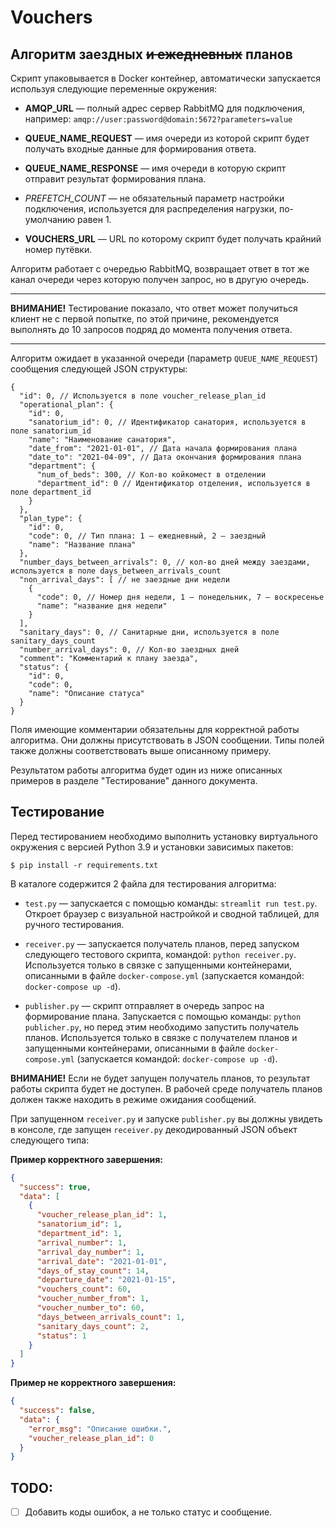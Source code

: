 # Vouchers

## Алгоритм заездных ~~и ежедневных~~ планов

Скрипт упаковывается в Docker контейнер, автоматически запускается 
используя следующие переменные окружения:

- **AMQP_URL** — полный адрес сервер RabbitMQ для подключения, 
  например: `amqp://user:password@domain:5672?parameters=value`

- **QUEUE_NAME_REQUEST** — имя очереди из которой скрипт будет получать входные 
  данные для формирования ответа.
  
- **QUEUE_NAME_RESPONSE** — имя очереди в которую скрипт отправит результат 
  формирования плана.
  
- *PREFETCH_COUNT* — не обязательный параметр настройки подключения, 
  используется для распределения нагрузки, по-умолчанию равен 1.

- **VOUCHERS_URL** — URL по которому скрипт будет получать крайний 
  номер путёвки.

Алгоритм работает с очередью RabbitMQ, возвращает ответ в тот же канал 
очереди через которую получен запрос, но в другую очередь.

---

**ВНИМАНИЕ!** Тестирование показало, что ответ может получиться клиент
не с первой попытке, по этой причине, рекомендуется выполнять до 10
запросов подряд до момента получения ответа.

---

Алгоритм ожидает в указанной очереди (параметр `QUEUE_NAME_REQUEST`) сообщения 
следующей JSON структуры:

```json5
{
  "id": 0, // Используется в поле voucher_release_plan_id
  "operational_plan": {
    "id": 0,
    "sanatorium_id": 0, // Идентификатор санатория, используется в поле sanatorium_id
    "name": "Наименование санатория",
    "date_from": "2021-01-01", // Дата начала формирования плана
    "date_to": "2021-04-09", // Дата окончания формирования плана
    "department": {
      "num_of_beds": 300, // Кол-во койкомест в отделении
      "department_id": 0 // Идентификатор отделения, используется в поле department_id
    }
  },
  "plan_type": {
    "id": 0,
    "code": 0, // Тип плана: 1 — ежедневный, 2 — заездный
    "name": "Название плана"
  },
  "number_days_between_arrivals": 0, // кол-во дней между заездами, используется в поле days_between_arrivals_count
  "non_arrival_days": [ // не заездные дни недели 
    {
      "code": 0, // Номер дня недели, 1 — понедельник, 7 — воскресенье
      "name": "название дня недели"
    }
  ],
  "sanitary_days": 0, // Санитарные дни, используется в поле sanitary_days_count
  "number_arrival_days": 0, // Кол-во заездных дней
  "comment": "Комментарий к плану заезда",
  "status": {
    "id": 0,
    "code": 0,
    "name": "Описание статуса"
  }
}
```

Поля имеющие комментарии обязательны для корректной работы алгоритма. 
Они должны присутствовать в JSON сообщении. Типы полей также должны
соответствовать выше описанному примеру.

Результатом работы алгоритма будет один из ниже описанных примеров 
в разделе "Тестирование" данного документа.

## Тестирование

Перед тестированием необходимо выполнить установку виртуального окружения 
с версией Python 3.9 и установки зависимых пакетов:

```shell
$ pip install -r requirements.txt
```

В каталоге содержится 2 файла для тестирования алгоритма:

- `test.py` — запускается с помощью команды: `streamlit run test.py`. 
  Откроет браузер с визуальной настройкой и сводной таблицей,
  для ручного тестирования.
  
- `receiver.py` — запускается получатель планов, перед запуском следующего 
  тестового скрипта, командой: `python receiver.py`. Используется только в 
  связке с запущенными контейнерами, описанными в файле `docker-compose.yml` 
  (запускается командой: `docker-compose up -d`).
  
- `publisher.py` — скрипт отправляет в очередь запрос на формирование плана. 
  Запускается с помощью команды: `python publicher.py`, но перед этим 
  необходимо запустить получатель планов. Используется только в связке с 
  получателем планов и запущенными контейнерами, описанными в 
  файле `docker-compose.yml` (запускается командой: `docker-compose up -d`).
  
**ВНИМАНИЕ!** Если не будет запущен получатель планов, то результат работы скрипта 
будет не доступен. В рабочей среде получатель планов должен также находить в
режиме ожидания сообщений.
  
При запущенном `receiver.py` и запуске `publisher.py` вы должны увидеть в консоле, 
где запущен `receiver.py` декодированный JSON объект следующего типа:

**Пример корректного завершения:**

```json
{
  "success": true,
  "data": [
    {
      "voucher_release_plan_id": 1,
      "sanatorium_id": 1,
      "department_id": 1,
      "arrival_number": 1,
      "arrival_day_number": 1,
      "arrival_date": "2021-01-01",
      "days_of_stay_count": 14,
      "departure_date": "2021-01-15",
      "vouchers_count": 60,
      "voucher_number_from": 1,
      "voucher_number_to": 60,
      "days_between_arrivals_count": 1,
      "sanitary_days_count": 2,
      "status": 1
    }
  ]
}
```

**Пример не корректного завершения:**

```json
{
  "success": false,
  "data": {
    "error_msg": "Описание ошибки.",
    "voucher_release_plan_id": 0
  }
}
```

## TODO:

- [ ] Добавить коды ошибок, а не только статус и сообщение.
